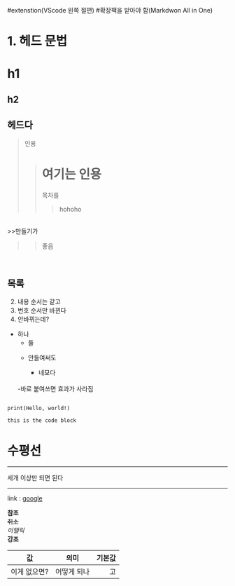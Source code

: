 #extenstion(VScode 왼쪽 절편)
#확장팩을 받아야 함(Markdwon All in One)

# 1. 헤드 문법
h1
===
h2
---

## 헤드다

>인용
>> # 여기는 인용
>>목차를
>>> hohoho
<br>
>>만들기가

>>좋음

<br>

## 목록
2. 내용 순서는 같고
1. 번호 순서만 바뀐다
3. 안바뀌는데?

* 하나
    * 둘
    + 안들여써도
            
        - 네모다
    <br>
    -바로 붙여쓰면 효과가 사라짐

<pre><code>
print(Hello, world!)
</pre></code>

```
this is the code block
```

# 수평선
***
세개 이상만 되면 된다
***

link : [google](http://google.com)

__참조__<br>
~~취소~~<br>
*이탤릭*<br>
**강조**

값 | 의미 | 기본값
---|:------:|--------:
이게 없으면?|어떻게 되나|고



